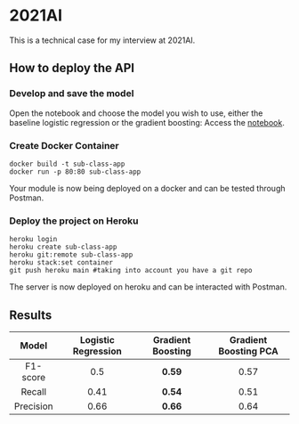 # 2021AI

This is a technical case for my interview at 2021AI.

## How to deploy the API

### Develop and save the model

Open the notebook and choose the model you wish to use, either the baseline logistic regression or the gradient boosting:
Access the [notebook](MarketClassifier.ipynb).

### Create Docker Container

```
docker build -t sub-class-app
docker run -p 80:80 sub-class-app
```

Your module is now being deployed on a docker and can be tested through Postman.

### Deploy the project on Heroku

```
heroku login
heroku create sub-class-app
heroku git:remote sub-class-app
heroku stack:set container
git push heroku main #taking into account you have a git repo
```

The server is now deployed on heroku and can be interacted with Postman.

## Results

|   Model   | Logistic Regression | Gradient Boosting | Gradient Boosting PCA |
| :-------: | :-----------------: | :---------------: | :-------------------: |
| F1-score  |         0.5         |     **0.59**      |         0.57          |
|  Recall   |        0.41         |     **0.54**      |         0.51          |
| Precision |        0.66         |     **0.66**      |         0.64          |
